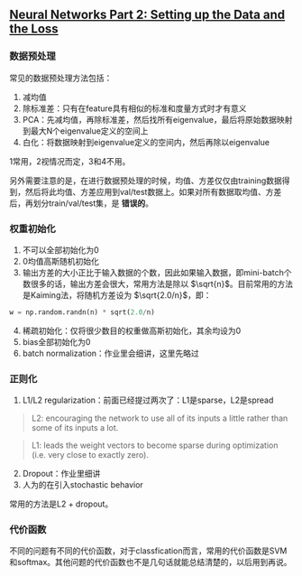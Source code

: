 [Neural Networks Part 2: Setting up the Data and the Loss](http://cs231n.github.io/neural-networks-2/)
---
### 数据预处理
常见的数据预处理方法包括：
1. 减均值
2. 除标准差：只有在feature具有相似的标准和度量方式时才有意义
3. PCA：先减均值，再除标准差，然后找所有eigenvalue，最后将原始数据映射到最大N个eigenvalue定义的空间上
4. 白化：将数据映射到eigenvalue定义的空间内，然后再除以eigenvalue

1常用，2视情况而定，3和4不用。

另外需要注意的是，在进行数据预处理的时候，均值、方差仅仅由training数据得到，然后将此均值、方差应用到val/test数据上。如果对所有数据取均值、方差后，再划分train/val/test集，是 **错误的**。

### 权重初始化
1. 不可以全部初始化为0
2. 0均值高斯随机初始化
3. 输出方差的大小正比于输入数据的个数，因此如果输入数据，即mini-batch个数很多的话，输出方差会很大，常用方法是除以 $\sqrt{n}$。目前常用的方法是Kaiming法，将随机方差设为 $\sqrt{2.0/n}$，即：
```python
w = np.random.randn(n) * sqrt(2.0/n)
```
4. 稀疏初始化：仅将很少数目的权重做高斯初始化，其余均设为0
5. bias全部初始化为0
6. batch normalization：作业里会细讲，这里先略过

### 正则化
1. L1/L2 regularization：前面已经提过两次了：L1是sparse，L2是spread
> L2: encouraging the network to use all of its inputs a little rather than some of its inputs a lot.

> L1: leads the weight vectors to become sparse during optimization (i.e. very close to exactly zero).

2. Dropout：作业里细讲
3. 人为的在引入stochastic behavior

常用的方法是L2 + dropout。

### 代价函数
不同的问题有不同的代价函数，对于classfication而言，常用的代价函数是SVM和softmax。其他问题的代价函数也不是几句话就能总结清楚的，以后用到再说。
